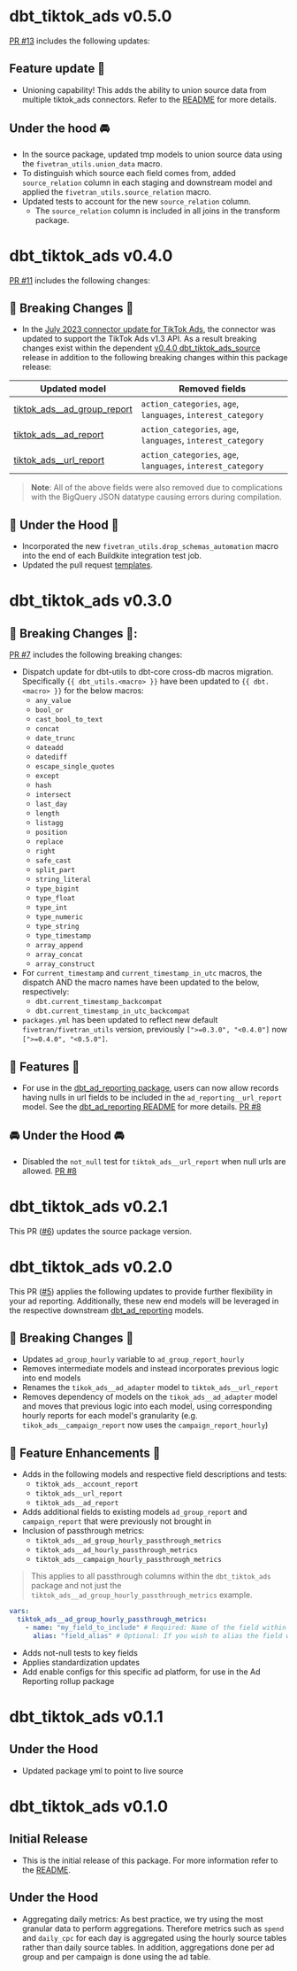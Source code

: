 # dbt_tiktok_ads v0.5.0
[PR #13](https://github.com/fivetran/dbt_tiktok_ads/pull/13) includes the following updates:
## Feature update 🎉
- Unioning capability! This adds the ability to union source data from multiple tiktok_ads connectors. Refer to the [README](https://github.com/fivetran/dbt_tiktok_ads/blob/main/README.md) for more details.

## Under the hood 🚘
- In the source package, updated tmp models to union source data using the `fivetran_utils.union_data` macro. 
- To distinguish which source each field comes from, added `source_relation` column in each staging and downstream model and applied the `fivetran_utils.source_relation` macro.
- Updated tests to account for the new `source_relation` column.
    - The `source_relation` column is included in all joins in the transform package. 

# dbt_tiktok_ads v0.4.0
[PR #11](https://github.com/fivetran/dbt_tiktok_ads/pull/11) includes the following changes:

## 🚨 Breaking Changes 🚨
- In the [July 2023 connector update for TikTok Ads](https://fivetran.com/docs/applications/tiktok-ads/changelog), the connector was updated to support the TikTok Ads v1.3 API. As a result breaking changes exist within the dependent [v0.4.0 dbt_tiktok_ads_source](https://github.com/fivetran/dbt_tiktok_ads_source/releases/tag/v0.4.0) release in addition to the following breaking changes within this package release:

| **Updated model** | **Removed fields** |
| ----------| -------------------- |
| [tiktok_ads__ad_group_report](https://fivetran.github.io/dbt_tiktok_ads/#!/model/model.tiktok_ads.tiktok_ads__ad_group_report) | `action_categories`, `age`, `languages`, `interest_category` |
| [tiktok_ads__ad_report](https://fivetran.github.io/dbt_tiktok_ads/#!/model/model.tiktok_ads.tiktok_ads__ad_report) | `action_categories`, `age`, `languages`, `interest_category` |
| [tiktok_ads__url_report](https://fivetran.github.io/dbt_tiktok_ads/#!/model/model.tiktok_ads.tiktok_ads__url_report) | `action_categories`, `age`, `languages`, `interest_category` |

>**Note**: All of the above fields were also removed due to complications with the BigQuery JSON datatype causing errors during compilation.

 ## 🔧 Under the Hood 🔩
- Incorporated the new `fivetran_utils.drop_schemas_automation` macro into the end of each Buildkite integration test job.
- Updated the pull request [templates](/.github).

# dbt_tiktok_ads v0.3.0

## 🚨 Breaking Changes 🚨:
[PR #7](https://github.com/fivetran/dbt_tiktok_ads/pull/7) includes the following breaking changes:
- Dispatch update for dbt-utils to dbt-core cross-db macros migration. Specifically `{{ dbt_utils.<macro> }}` have been updated to `{{ dbt.<macro> }}` for the below macros:
    - `any_value`
    - `bool_or`
    - `cast_bool_to_text`
    - `concat`
    - `date_trunc`
    - `dateadd`
    - `datediff`
    - `escape_single_quotes`
    - `except`
    - `hash`
    - `intersect`
    - `last_day`
    - `length`
    - `listagg`
    - `position`
    - `replace`
    - `right`
    - `safe_cast`
    - `split_part`
    - `string_literal`
    - `type_bigint`
    - `type_float`
    - `type_int`
    - `type_numeric`
    - `type_string`
    - `type_timestamp`
    - `array_append`
    - `array_concat`
    - `array_construct`
- For `current_timestamp` and `current_timestamp_in_utc` macros, the dispatch AND the macro names have been updated to the below, respectively:
    - `dbt.current_timestamp_backcompat`
    - `dbt.current_timestamp_in_utc_backcompat`
- `packages.yml` has been updated to reflect new default `fivetran/fivetran_utils` version, previously `[">=0.3.0", "<0.4.0"]` now `[">=0.4.0", "<0.5.0"]`.

## 🎉 Features 🎉
- For use in the [dbt_ad_reporting package](https://github.com/fivetran/dbt_ad_reporting), users can now allow records having nulls in url fields to be included in the `ad_reporting__url_report` model. See the [dbt_ad_reporting README](https://github.com/fivetran/dbt_ad_reporting) for more details. [PR #8](https://github.com/fivetran/dbt_tiktok_ads/pull/8)
## 🚘 Under the Hood 🚘
- Disabled the `not_null` test for `tiktok_ads__url_report` when null urls are allowed. [PR #8](https://github.com/fivetran/dbt_tiktok_ads/pull/8)

# dbt_tiktok_ads v0.2.1

This PR ([#6](https://github.com/fivetran/dbt_tiktok_ads/pull/6)) updates the source package version.
# dbt_tiktok_ads v0.2.0
This PR ([#5](https://github.com/fivetran/dbt_tiktok_ads/pull/5)) applies the following updates to provide further flexibility in your ad reporting. Additionally, these new end models will be leveraged in the respective downstream [dbt_ad_reporting](https://github.com/fivetran/dbt_ad_reporting) models. 
## 🚨 Breaking Changes 🚨
- Updates `ad_group_hourly` variable to `ad_group_report_hourly`
- Removes intermediate models and instead incorporates previous logic into end models
- Renames the `tikok_ads__ad_adapter` model to `tiktok_ads__url_report` 
- Removes dependency of models on the `tikok_ads__ad_adapter` model and moves that previous logic into each model, using corresponding hourly reports for each model's granularity (e.g. `tikok_ads__campaign_report` now uses the `campaign_report_hourly`)
## 🎉 Feature Enhancements 🎉
- Adds in the following models and respective field descriptions and tests:
    - `tiktok_ads__account_report`
    - `tiktok_ads__url_report`
    - `tiktok_ads__ad_report`
- Adds additional fields to existing models `ad_group_report` and `campaign_report` that were previously not brought in
- Inclusion of passthrough metrics:
  - `tiktok_ads__ad_group_hourly_passthrough_metrics`
  - `tiktok_ads__ad_hourly_passthrough_metrics`
  - `tiktok_ads__campaign_hourly_passthrough_metrics`
> This applies to all passthrough columns within the `dbt_tiktok_ads` package and not just the `tiktok_ads__ad_group_hourly_passthrough_metrics` example.
```yml
vars:
  tiktok_ads__ad_group_hourly_passthrough_metrics:
    - name: "my_field_to_include" # Required: Name of the field within the source.
      alias: "field_alias" # Optional: If you wish to alias the field within the staging model.
```
- Adds not-null tests to key fields
- Applies standardization updates 
- Add enable configs for this specific ad platform, for use in the Ad Reporting rollup package 

# dbt_tiktok_ads v0.1.1
## Under the Hood
- Updated package yml to point to live source 

# dbt_tiktok_ads v0.1.0

## Initial Release
- This is the initial release of this package. For more information refer to the [README](/README.md).

## Under the Hood
- Aggregating daily metrics: As best practice, we try using the most granular data to perform aggregations. Therefore metrics such as `spend` and `daily_cpc` for each day is aggregated using the hourly source tables rather than daily source tables. In addition, aggregations done per ad group and per campaign is done using the ad table. 
